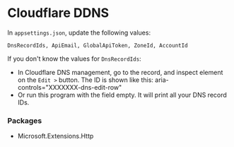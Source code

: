 # Cloudflare DDNS

In `appsettings.json`, update the following values:  
```
DnsRecordIds, ApiEmail, GlobalApiToken, ZoneId, AccountId  
```
If you don't know the values for `DnsRecordIds`:
* In Cloudflare DNS management, go to the record, and inspect element on the `Edit >` button. The ID is shown like this: aria-controls="XXXXXXX-dns-edit-row"
* Or run this program with the field empty. It will print all your DNS record IDs.

### Packages
* Microsoft.Extensions.Http